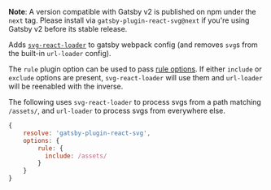 **Note**: A version compatible with Gatsby v2 is published on npm under the `next` tag. Please install via `gatsby-plugin-react-svg@next` if you're using Gatsby v2 before its stable release.

Adds [`svg-react-loader`][loader] to gatsby webpack config (and removes `svg`s from the built-in `url-loader` config).

The `rule` plugin option can be used to pass [rule options](https://webpack.js.org/configuration/module/#rule). If either `include` or `exclude` options are present, `svg-react-loader` will use them and `url-loader` will be reenabled with the inverse.

The following uses `svg-react-loader` to process svgs from a path matching `/assets/`, and `url-loader` to process svgs from everywhere else.

```js
{
    resolve: 'gatsby-plugin-react-svg',
    options: {
        rule: {
          include: /assets/
        }
    }
}
```

[loader]: https://github.com/jhamlet/svg-react-loader
